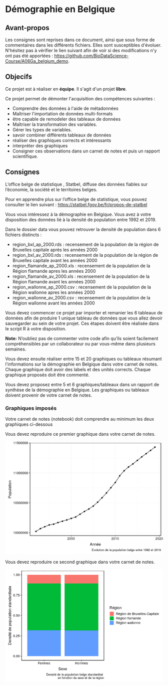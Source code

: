 # Démographie en Belgique

## Avant-propos

Les consignes sont reprises dans ce document, ainsi que sous forme de commentaires dans les différents fichiers. Elles sont susceptibles d'évoluer. N'hésitez pas à vérifier le lien suivant afin de voir si des modifications n'y ont pas été apportées : https://github.com/BioDataScience-Course/A06Ga_belgium_demo.

## Objecifs

Ce projet est à réaliser en **équipe**. Il s'agit d'un projet **libre**.

Ce projet permet de démonter l'acquisition des compétences suivantes :

- Comprendre des données à l'aide de métadonnées
- Maîtriser l'importation de données multi-formats
- être capable de remodeler des tableaux de données
- Maîtriser la transformation des variables.
- Gérer les types de variables.
- savoir combiner différents tableaux de données
- réaliser des graphiques corrects et intéressants
- interpréter des graphiques 
- Consigner ces observations dans un carnet de notes et puis un rapport scientifique.

## Consignes

L’office belge de statistique , Statbel, diffuse des données fiables sur l’économie, la société et le territoires belges.

Pour en apprendre plus sur l’office belge de statistique, vous pouvez
consulter le lien suivant :
<https://statbel.fgov.be/fr/propos-de-statbel>

Vous vous intéressez à la démographie en Belgique. Vous avez à votre disposition des données lié à la densité de population entre 1992 et 2019. 

Dans le dossier data vous pouvez retrouver la densité de population dans 6 fichiers distincts :

- region\_bxl\_ap\_2000.rds : recensement de la population de la région de Bruxelles capitale après les années 2000
- region\_bxl\_av\_2000.rds : recensement de la population de la région de Bruxelles capitale avant les années 2000
- region\_flamande\_ap\_2000.xls : recensement de la population de la Région flamande apres les années 2000
- region\_flamande\_av\_2000.xls : recensement de la population de la Région flamande avant les années 2000
- region\_wallonne\_ap\_2000.csv : recensement de la population de la Région wallonne apres les années 2000
- region\_wallonne\_av\_2000.csv : recensement de la population de la Région wallonne avant les années 2000

Vous devez commencer ce projet par importer et remanier les 6 tableaux de données afin de produire 1 unique tableau de données que vous allez devoir sauvegarder au sein de votre projet. Ces étapes doivent être réalisée dans le script R à votre disposition.

**Note:** N’oubliez pas de commenter votre code afin qu’ils soient
facilement compréhensibles par un collaborateur ou par vous-même dans
plusieurs semaines.

Vous devez ensuite réaliser entre 15 et 20 graphiques ou tableaux résumant l'informations sur la démographie en Belgique dans votre carnet de notes. Chaque graphique doit avoir des labels et des unités corrects. Chaque graphique proposés doit être commenté.

Vous devez proposez entre 5 et 6 graphiques/tableaux dans un rapport de synthèse de la démographie en Belgique. Les graphiques ou tableaux doivent provenir de votre carnet de notes.

### Graphiques imposés

Votre carnet de notes (notebook) doit comprendre au minimum les deux graphiques ci-dessous

Vous devez reproduire ce premier graphique dans votre carnet de notes.

![](figure/pop_belge-1.png)

Vous devez reproduire ce second graphique dans votre carnet de notes.

![](figure/pop_belge_sex_region-1.png)


